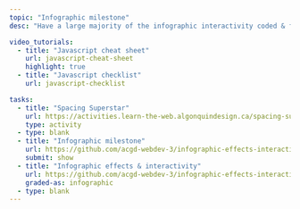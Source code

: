 ```yaml
---
topic: "Infographic milestone"
desc: "Have a large majority of the infographic interactivity coded & functioning."

video_tutorials:
  - title: "Javascript cheat sheet"
    url: javascript-cheat-sheet
    highlight: true
  - title: "Javascript checklist"
    url: javascript-checklist

tasks:
  - title: "Spacing Superstar"
    url: https://activities.learn-the-web.algonquindesign.ca/spacing-superstar/
    type: activity
  - type: blank
  - title: "Infographic milestone"
    url: https://github.com/acgd-webdev-3/infographic-effects-interactivity#2-code-milestone
    submit: show
  - title: "Infographic effects & interactivity"
    url: https://github.com/acgd-webdev-3/infographic-effects-interactivity
    graded-as: infographic
  - type: blank
---
```

